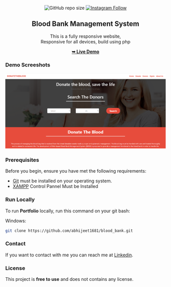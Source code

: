 <div align="center">
  
  ![GitHub repo size](https://img.shields.io/github/repo-size/abhijeet1681/blood_bank)
  [![Instagram Follow](https://img.shields.io/badge/-Instagram-FF1494)](https://instagram.com/developer_abhii?igshid=ZDdkNTZiNTM=)


  <h2 align="center">Blood Bank Management System</h2>

  This is a fully responsive website, <br />Responsive for all devices, build using php

  <a href="#"><strong>➥ Live Demo</strong></a>

</div>

### Demo Screeshots

![Portfolio Desktop Demo](ajj.png "Desktop Demo")


### Prerequisites

Before you begin, ensure you have met the following requirements:

* [Git](https://git-scm.com/downloads "Download Git") must be installed on your operating system.
* [XAMPP](https://www.apachefriends.org/download.html "Download XAMPP") Control Pannel Must be Installed 

### Run Locally

To run **Portfolio** locally, run this command on your git bash:

Windows:

```bash
git clone https://github.com/abhijeet1681/blood_bank.git
```

### Contact

If you want to contact with me you can reach me at [Linkedin](www.linkedin.com/in/abhijeet-jadhav-30b625211).

### License

This project is **free to use** and does not contains any license.
